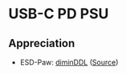 # USB-C PD PSU

## Appreciation
- ESD-Paw: [diminDDL](https://github.com/diminDDL) ([Source](https://github.com/Caraffa-git/PCB-Art/tree/main/SVG/ESD-paw)) 